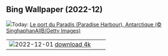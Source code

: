 ## Bing Wallpaper (2022-12)
![](https://www.bing.com/th?id=OHR.AntarcticaDay_FR-CA3307237048_UHD.jpg&w=1000)Today: [Le port du Paradis (Paradise Harbour), Antarctique (© SinghaphanAllB/Getty Images)](https://www.bing.com/th?id=OHR.AntarcticaDay_FR-CA3307237048_UHD.jpg)

|      |      |      |
| :----: | :----: | :----: |
|![](https://www.bing.com/th?id=OHR.RovinjCroatia_FR-CA3188342312_UHD.jpg&pid=hp&w=384&h=216&rs=1&c=4)2022-12-01 [download 4k](https://www.bing.com/th?id=OHR.RovinjCroatia_FR-CA3188342312_UHD.jpg)|
